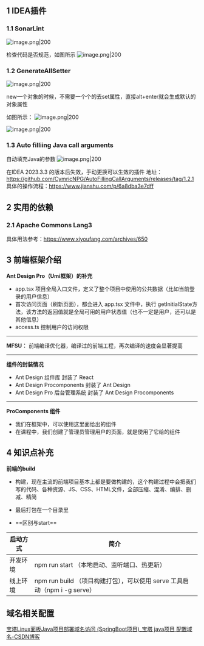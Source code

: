 
## 1 IDEA插件

### 1.1 SonarLint

![image.png|200](https://my-obsidian-image.oss-cn-guangzhou.aliyuncs.com/2024/04/64aca182d80d939d19e6f118c807d38e.png)

检查代码是否规范，如图所示
![image.png|200](https://my-obsidian-image.oss-cn-guangzhou.aliyuncs.com/2024/04/fb9c2779fda83477d5e6963f545e4cba.png)

### 1.2 GenerateAllSetter

![image.png|200](https://my-obsidian-image.oss-cn-guangzhou.aliyuncs.com/2024/04/0c86c99c153bc203308cb86b4ac00b2a.png)

new一个对象的时候，不需要一个个的去set属性，直接alt+enter就会生成默认的对象属性

如图所示：
![image.png|200](https://my-obsidian-image.oss-cn-guangzhou.aliyuncs.com/2024/04/0f45ddb4403acf19b78f032a88245e1b.png)

![image.png|200](https://my-obsidian-image.oss-cn-guangzhou.aliyuncs.com/2024/04/ffae264cd36cd486e494cf3f4f170690.png)

### 1.3 Auto filliing Java call arguments

自动填充Java的参数
![image.png|200](https://my-obsidian-image.oss-cn-guangzhou.aliyuncs.com/2024/04/971a7412b9afaf76f4b2b48142ac802f.png)

在IDEA 2023.3.3 的版本后失效，手动更换可以生效的插件
地址：https://github.com/CymricNPG/AutoFillingCallArguments/releases/tag/1.2.1
具体的操作流程：https://www.jianshu.com/p/6a8dba3e7dff
## 2 实用的依赖

### 2.1 Apache Commons Lang3

具体用法参考：https://www.xiyoufang.com/archives/650


## 3 前端框架介绍

**Ant Design Pro（Umi框架）的补充**
- app.tsx 项目全局入口文件，定义了整个项目中使用的公共数据（比如当前登录的用户信息）
- 首次访问页面（刷新页面），都会进入 app.tsx 文件中，执行 getInitialState方法，该方法的返回值就是全局可用的用户状态值（也不一定是用户，还可以是其他信息）
- access.ts 控制用户的访问权限

---

**MFSU：** 前端编译优化器，编译过的前端工程，再次编译的速度会显著提高

---

**组件的封装情况**
- Ant Design 组件库 封装了 React
- Ant Design Procomponents 封装了 Ant Design
- Ant Design Pro 后台管理系统 封装了 Ant Design Procomponents

--- 

**ProComponents 组件**
- 我们在框架中，可以使用这里面给出的组件
- 在课程中，我们创建了管理员管理用户的页面，就是使用了它给的组件

## 4 知识点补充

**前端的build**
- 构建，现在主流的前端项目基本上都是要做构建的，这个构建过程中会把我们写的代码、各种资源、JS、CSS、HTML文件，全部压缩、混淆、编排、删减、精简
- 最后打包在一个目录里

- ==区别与start==

| 启动方式 | 简介                                                     |
| ---- | ------------------------------------------------------ |
| 开发环境 | npm run start （本地启动、监听端口、热更新）                          |
| 线上环境 | npm run build （项目构建打包），可以使用 serve 工具启动（npm i -g serve） |

## 域名相关配置

[宝塔Linux面板Java项目部署域名访问 (SpringBoot项目)_宝塔 java项目 配置域名-CSDN博客](https://blog.csdn.net/weixin_43652507/article/details/132076705)